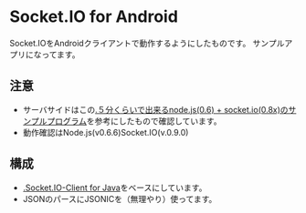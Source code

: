 Socket.IO for Android
=============

Socket.IOをAndroidクライアントで動作するようにしたものです。
サンプルアプリになってます。

注意
-------

* サーバサイドはこの[.５分くらいで出来るnode.js(0.6) + socket.io(0.8x)のサンプルプログラム](http://d.hatena.ne.jp/replication/20111108/1320762287)を参考にしたもので確認しています。
* 動作確認はNode.js(v0.6.6)Socket.IO(v.0.9.0)

構成
------------

* [.Socket.IO-Client for Java](https://github.com/Gottox/socket.io-java-client)をベースにしています。
* JSONのパースにJSONICを（無理やり）使ってます。